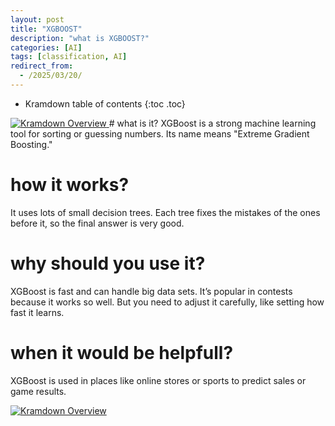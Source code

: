 ```yaml
---
layout: post
title: "XGBOOST"
description: "what is XGBOOST?"
categories: [AI]
tags: [classification, AI]
redirect_from:
  - /2025/03/20/
---
```

* Kramdown table of contents
{:toc .toc}
<a class="post-image" href="/assets/images/posts/xgb.png">
<img itemprop="image" data-src="/assets/images/posts/xgb.png" src="/assets/javascripts/unveil/loader.gif" alt="Kramdown Overview" />
</a>
# what is it?
XGBoost is a strong machine learning tool for sorting or guessing numbers. Its name means "Extreme Gradient Boosting."

# how it works?
It uses lots of small decision trees. Each tree fixes the mistakes of the ones before it, so the final answer is very good.

# why should you use it?
XGBoost is fast and can handle big data sets. It’s popular in contests because it works so well. But you need to adjust it carefully, like setting how fast it learns.

# when it would be helpfull?
XGBoost is used in places like online stores or sports to predict sales or game results.

<a class="post-image" href="/assets/images/posts/xgb2.png">
<img itemprop="image" data-src="/assets/images/posts/xgb2.png" src="/assets/javascripts/unveil/loader.gif" alt="Kramdown Overview" />
</a>

